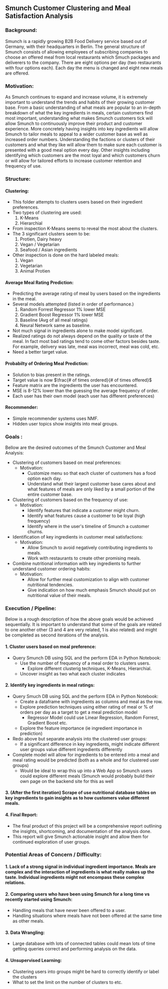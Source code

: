 ## Smunch Customer Clustering and Meal Satisfaction Analysis
    
### Background:
Smunch is a rapidly growing B2B Food Delivery service based out of Germany, with their headquarters in Berlin. The general structure of Smunch consists of allowing employees of subscribing companies to choose an offered meal from local restaurants which Smuch packages and deliverers to the company. There are eight options per day (two restaurants with four options each). Each day the menu is changed and eight new meals are offered.

### Motivation:
As Smunch continues to expand and increase volume, it is extremely important to understand the trends and habits of their growing customer base. From a basic understanding of what meals are popular to an in-depth breakdown of what the key ingredients in meals, certain customers find most important, understanding what makes Smunch customers tick will allow Smunch to continuously improve their product and customer experience. More concretely having insights into key ingredients will allow Smunch to tailor meals to appeal to a wider customer base as well as increased order numbers. Understanding the factions or clusters of their customers and what they like will allow them to make sure each customer is presented with a good meal option every day. Other insights including identifying which customers are the most loyal and which customers churn or will allow for tailored efforts to increase customer retention and frequency of use. 

### Structure:
#### Clustering:
  - This folder attempts to clusters users based on their ingredient preferences.
  - Two types of clustering are used:
    1. K-Means
    2. Hierarchial
  - From inspection K-Means seems to reveal the most about the clusters.
  - The 3 significant clusters seem to be:
    1. Protien, Dairy heavy
    2. Vegan / Vegetarian
    3. Seafood / Asian ingredients
  - Other inspection is done on the hard labeled meals:
    1. Vegan
    2. Vegetarian
    3. Animal Protien

#### Average Meal Rating Prediction:
  - Predicting the average rating of meal by users based on the ingredients in the meal.
  - Several models attempted (listed in order of performance.)
    1. Random Forrest Regressor 1% lower MSE
    2. Gradient Boost Regressor 1% lower MSE
    3. Baseline (Avg of all meal ratings)
    4. Neural Network same as baseline.
  - Not much signal in ingredients alone to make model significant.
  - Realized ratings do not always depend on the quality or taste of the meal. In fact most bad ratings tend to come other factors besides taste. For example, delivery was late, meal was incorrect, meal was cold, etc.
  - Need a better target value.

#### Probabilty of Ordering Meal Prediction:
  - Solution to bias present in the ratings.
  - Target value is now $\frac{# of times ordered}{# of times offered}$
  - Feature matrix are the ingredients the user has encountered.
  - MSE is 8-12% lower than the guessing the average frequency of order.
  - Each user has their own model (each user has different preferences)

#### Recommender:
  - Simple recommender systems uses NMF.
  - Hidden user topics show insights into meal groups.


### Goals :
Bellow are the desired outcomes of the Smunch Customer and Meal Analysis:

- Clustering of customers based on meal preferences:
  - Motivation:
    - Customize menu so that each cluster of customers has a food option each day.
    - Understand what their largest customer base cares about and what features of meals are only liked by a small portion of the entire customer base.
- Clustering of customers based on the frequency of use:
  - Motivation:
    - Identify features that indicate a customer might churn.
    - Identify what features cause a customer to be loyal (high frequency)
    - Identify where in the user's timeline of Smunch a customer churns.
- Identification of key ingredients in customer meal satisfactions:
  - Motivation:
    - Allow Smunch to avoid negatively contributing ingredients to meals.
    - Work with restaurants to create other promising meals.
- Combine nutritional information with key ingredients to further understand customer ordering habits:
  - Motivation:
    - Allow for further meal customization to align with customer nutritional tendencies.
    - Give indication on how much emphasis Smunch should put on nutritional value of their meals.

### Execution / Pipeline:
Below is a rough description of how the above goals would be achieved sequentially. It is important to understand that some of the goals are related to one another other (3 and 4 are very related, 1 is also related) and might be completed as second iterations of the analysis. 
#### 1. Cluster users based on meal preference:
  - Query Smunch DB using SQL and the perform EDA in Python Notebook:
    - Use the number of frequency of a meal order to clusters users.
      - Explore different clusterig techniques, K-Means, Hierarchial.
    - Uncover insight as two what each cluster indicates
#### 2. Identify key ingredients in meal ratings:
  - Query Smuch DB using SQL and the perform EDA in Python Notebook:
    - Create a dataframe with ingredients as columns and meal as the row.
    - Explore prediction techniques using either rating of meal or % of orders per day as a target to get a meal prediction model
      - Regressor Model could use Linear Regression, Random Forrest, Gradient Boost etc.
    - Explore the feature importance (ie ingredient importance in prediction)
  - Redo above but separate analysis into the clustered user groups:
    - If a significant difference in key ingredients, might indicate different user groups value different ingredients differently
  - Complete model will allow for ingredients to be entered into a meal and meal rating would be predicted (both as a whole and for clustered user groups)
    - Would be ideal to wrap this up into a Web App so Smunch users could explore different meals (Smunch would probably build their own page on the backend site for this as well
#### 3. (After the first iteration) Scrape of use nutritional database tables on key ingredients to gain insights as to how customers value different meals.
#### 4. Final Report:
  - The final product of this project will be a comprehensive report outlining the insights, shortcoming, and documentation of the analysis done.
  - This report will give Smunch actionable insight and allow them for continued exploration of user groups. 

### Potential Areas of Concern / Difficulty:
#### 1. Lack of a strong signal in individual ingredient importance. Meals are complex and the interaction of ingredients is what really makes up the taste. Individual ingredients might not encompass these complex relations.
#### 2. Comparing users who have been using Smunch for a long time vs recently started using Smunch:
  - Handling meals that have never been offered to a user.
  - Handling situations where meals have not been offered at the same time as other meals.
#### 3. Data Wrangling:
  - Large database with lots of connected tables could mean lots of time getting queries correct and performing analysis on the data.
#### 4. Unsupervised Learning:
  - Clustering users into groups might be hard to correctly identify or label the clusters
  - What to set the limit on the number of clusters to etc.
